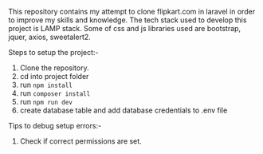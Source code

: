 This repository contains my attempt to clone flipkart.com in laravel in order to improve my skills and knowledge.
The tech stack used to develop this project is LAMP stack.
Some of css and js libraries used are bootstrap, jquer, axios, sweetalert2.

Steps to setup the project:-
1. Clone the repository.
2. cd into project folder
3. run `npm install`
4. run `composer install`
5. run `npm run dev`
6. create database table and add database credentials to .env file

Tips to debug setup errors:-
1. Check if correct permissions are set.
